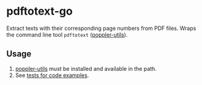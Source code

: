 # pdftotext-go

Extract texts with their corresponding page numbers from PDF files.
Wraps the command line tool `pdftotext` ([poppler-utils](https://poppler.freedesktop.org/)).

## Usage

1. [poppler-utils](https://poppler.freedesktop.org/) must be installed and available in the path.
1. See [tests for code examples](pdftotext_test.go).
